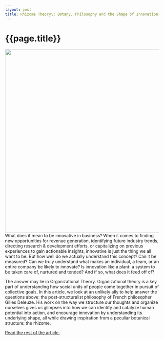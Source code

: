 ```yaml
---
layout: post
title: Rhizome Theory\: Botany, Philosophy and the Shape of Innovation
---
```


{{page.title}}
================

<center><img src="https://www.growthaccelerationpartners.com/wp-content/uploads/2020/01/Artboard-1.png" width="600px"/></center>
What does it mean to be innovative in business? When it comes to finding new opportunities for revenue generation, identifying future industry trends, directing research & development efforts, or capitalizing on previous experiences to gain actionable insights, innovative is just the thing we all want to be. But how well do we actually understand this concept? Can it be measured? Can we truly understand what makes an individual, a team, or an entire company be likely to innovate? Is innovation like a plant: a system to be taken care of, nurtured and tended? And if so, what does it feed off of?

The answer may lie in Organizational Theory. Organizational theory is a key part of understanding how social units of people come together in pursuit of collective goals. In this article, we look at an unlikely ally to help answer the questions above:  the post-structuralist philosophy of French philosopher Gilles Deleuze. His work on the way we structure our thoughts and organize ourselves gives us glimpses into how we can identify and catalyze human potential into action, and encourage innovation by understanding its underlying shape, all while drawing inspiration from a peculiar botanical structure: the rhizome.

<a href="https://www.growthaccelerationpartners.com/blog/rhizome-theory/">Read the rest of the article.</a>
